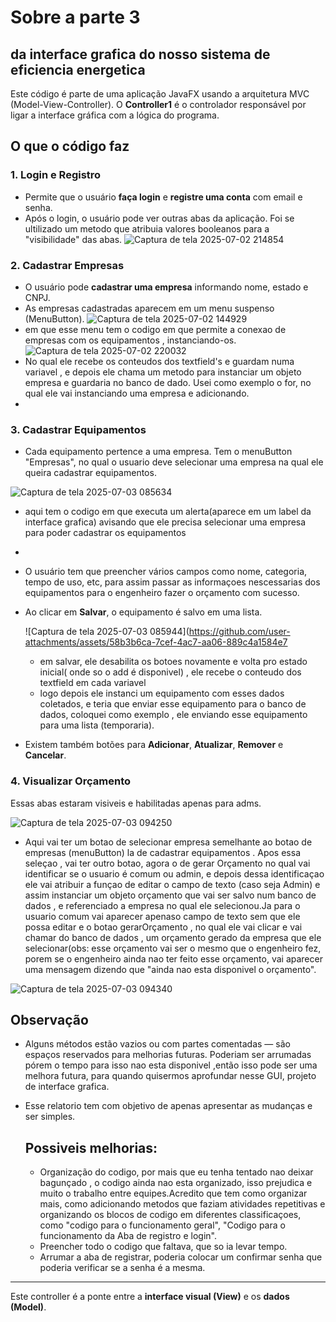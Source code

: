 
# Sobre a parte 3

## da interface grafica do nosso sistema de eficiencia energetica 

Este código é parte de uma aplicação JavaFX usando a arquitetura MVC (Model-View-Controller).
O **Controller1** é o controlador responsável por ligar a interface gráfica com a lógica do programa.

## O que o código faz

### 1. **Login e Registro**
- Permite que o usuário **faça login** e **registre uma conta** com email e senha.
- Após o login, o usuário pode ver outras abas da aplicação. Foi se ultilizado um metodo que atribuia valores booleanos para a "visibilidade" das abas.
![Captura de tela 2025-07-02 214854](https://github.com/user-attachments/assets/3bac70a6-66c2-43b6-a5e5-4d4f42404ba5)

### 2. **Cadastrar Empresas**

- O usuário pode **cadastrar uma empresa** informando nome, estado e CNPJ.
- As empresas cadastradas aparecem em um menu suspenso (MenuButton).
![Captura de tela 2025-07-02 144929](https://github.com/user-attachments/assets/fb8ba84e-b9eb-4f7f-9943-89e2a0202809)
- em que esse menu tem o codigo em que permite a conexao de empresas com os equipamentos , instanciando-os.
![Captura de tela 2025-07-02 220032](https://github.com/user-attachments/assets/075b55f0-76f8-4020-89af-2e52168a2e79)
- No qual ele recebe os conteudos dos textfield's e guardam numa variavel , e depois ele chama um metodo para instanciar um objeto empresa e guardaria no banco de dado. Usei como exemplo o for, no qual ele vai instanciando uma empresa e adicionando.
- 

### 3. **Cadastrar Equipamentos**
- Cada equipamento pertence a uma empresa. Tem o menuButton "Empresas", no qual o usuario deve selecionar uma empresa na qual ele queira cadastrar equipamentos.
  
![Captura de tela 2025-07-03 085634](https://github.com/user-attachments/assets/a3d2d652-d080-4dcc-92b6-35f75020e22a)
- aqui tem o codigo em que executa um alerta(aparece em um label da interface grafica) avisando que ele precisa selecionar uma empresa para poder cadastrar os equipamentos
- 
- O usuário tem que preencher vários campos como nome, categoria, tempo de uso, etc, para assim passar as informaçoes nescessarias dos equipamentos para o engenheiro fazer o orçamento com sucesso.
- Ao clicar em **Salvar**, o equipamento é salvo em uma lista.

  ![Captura de tela 2025-07-03 085944](https://github.com/user-attachments/assets/58b3b6ca-7cef-4ac7-aa06-889c4a1584e7
  
  -  em salvar, ele desabilita os botoes novamente e  volta pro estado inicial( onde so o add é disponivel) , ele recebe o conteudo dos textfield em cada variavel
  -  logo depois ele instanci um equipamento com esses dados coletados, e teria que enviar esse equipamento para o banco de dados, coloquei como exemplo , ele enviando esse equipamento para uma lista (temporaria). 

- Existem também botões para **Adicionar**, **Atualizar**, **Remover** e **Cancelar**.

### 4. **Visualizar Orçamento**

Essas abas estaram visiveis e habilitadas apenas para adms.

![Captura de tela 2025-07-03 094250](https://github.com/user-attachments/assets/c771f2bf-8417-4b18-b48c-512a918c127a)

-  Aqui vai ter um botao de selecionar empresa semelhante ao botao de empresas (menuButton) la de cadastrar equipamentos . Apos essa seleçao , vai ter outro botao, agora o de gerar Orçamento no qual vai identificar se o usuario é comum ou admin, e depois dessa identificaçao ele vai atribuir a funçao de editar o campo de texto (caso seja Admin) e assim instanciar um objeto orçamento que vai ser salvo num banco de dados , e referenciado a empresa no qual ele selecionou.Ja para o usuario comum vai aparecer apenaso campo de texto sem que ele possa editar e o botao gerarOrçamento , no qual ele vai clicar e vai chamar do banco de dados , um orçamento gerado da empresa que ele selecionar(obs: esse orçamento vai ser o mesmo que o engenheiro fez, porem se o engenheiro ainda nao ter feito esse orçamento, vai aparecer uma mensagem dizendo que "ainda nao esta disponivel o orçamento".

   
![Captura de tela 2025-07-03 094340](https://github.com/user-attachments/assets/df5f1a39-b7e5-4e8f-92c5-698418d02240)
   

## Observação
- Alguns métodos estão vazios ou com partes comentadas — são espaços reservados para melhorias futuras. Poderiam ser arrumadas pórem o tempo para isso nao esta disponivel ,então isso pode ser uma melhora futura, para quando quisermos aprofundar nesse GUI,  projeto de interface grafica.
- Esse relatorio tem com objetivo de apenas apresentar as mudanças e ser simples.

  ## Possiveis melhorias:
  - Organização do codigo, por mais que eu tenha tentado nao deixar bagunçado , o codigo ainda nao esta organizado, isso prejudica e muito o trabalho entre equipes.Acredito que tem como organizar mais, como adicionando metodos que faziam atividades repetitivas e organizando os blocos de codigo em diferentes classificaçoes, como "codigo para o funcionamento geral", "Codigo para o funcionamento da Aba de registro e login".
  - Preencher todo o codigo que faltava, que so ia levar tempo.
  - Arrumar a aba de registrar, poderia colocar um confirmar senha que poderia verificar se a senha é a mesma.
---

Este controller é a ponte entre a **interface visual (View)** e os **dados (Model)**.
